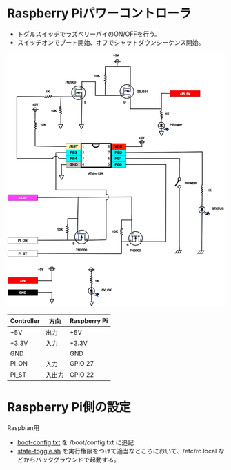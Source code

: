# Raspberry Piパワーコントローラ

* トグルスイッチでラズベリーパイのON/OFFを行う。
* スイッチオンでブート開始、オフでシャットダウンシーケンス開始。

![回路図](graffle/images.png)

Controller | 方向   | Raspberry Pi
-----------|--------|---------------
+5V        | 出力   | +5V
+3.3V      | 入力   | +3.3V
GND        |        | GND
PI_ON      | 入力   | GPIO 27
PI_ST      | 入出力 | GPIO 22

# Raspberry Pi側の設定

Raspbian用

* [boot-config.txt](rpi/boot-config.txt) を /boot/config.txt に追記
* [state-toggle.sh](rpi/state-toggle.sh]) を実行権限をつけて適当なところにおいて、/etc/rc.local などからバックグラウンドで起動する。

